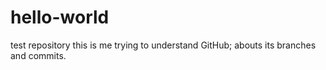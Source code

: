 # hello-world
test repository
this is me trying to understand GitHub; abouts its branches and commits. 
